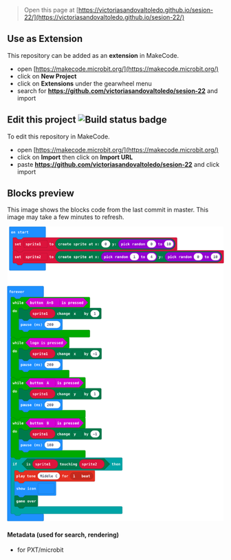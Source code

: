 
> Open this page at [https://victoriasandovaltoledo.github.io/sesion-22/](https://victoriasandovaltoledo.github.io/sesion-22/)

## Use as Extension

This repository can be added as an **extension** in MakeCode.

* open [https://makecode.microbit.org/](https://makecode.microbit.org/)
* click on **New Project**
* click on **Extensions** under the gearwheel menu
* search for **https://github.com/victoriasandovaltoledo/sesion-22** and import

## Edit this project ![Build status badge](https://github.com/victoriasandovaltoledo/sesion-22/workflows/MakeCode/badge.svg)

To edit this repository in MakeCode.

* open [https://makecode.microbit.org/](https://makecode.microbit.org/)
* click on **Import** then click on **Import URL**
* paste **https://github.com/victoriasandovaltoledo/sesion-22** and click import

## Blocks preview

This image shows the blocks code from the last commit in master.
This image may take a few minutes to refresh.

![A rendered view of the blocks](https://github.com/victoriasandovaltoledo/sesion-22/raw/master/.github/makecode/blocks.png)

#### Metadata (used for search, rendering)

* for PXT/microbit
<script src="https://makecode.com/gh-pages-embed.js"></script><script>makeCodeRender("{{ site.makecode.home_url }}", "{{ site.github.owner_name }}/{{ site.github.repository_name }}");</script>
